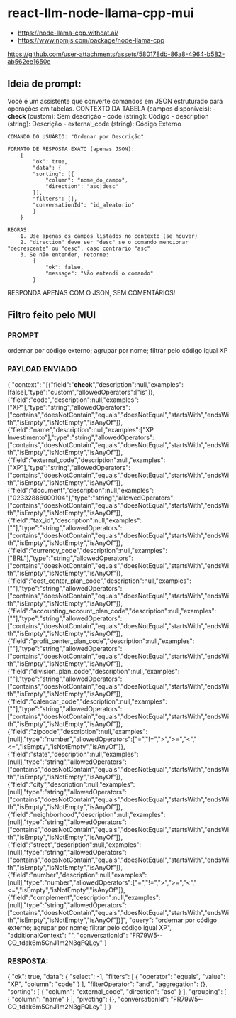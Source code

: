 # react-llm-node-llama-cpp-mui
- https://node-llama-cpp.withcat.ai/
- https://www.npmjs.com/package/node-llama-cpp

https://github.com/user-attachments/assets/580178db-86a8-4964-b582-ab562ee1650e

## Ideia de prompt:
Você é um assistente que converte comandos em JSON estruturado para operações em tabelas.
    CONTEXTO DA TABELA (campos disponíveis):
        - __check__ (custom): Sem descrição
        - code (string): Código
        - description (string): Descrição
        - external_code (string): Código Externo

    COMANDO DO USUÁRIO: "Ordenar por Descrição"

    FORMATO DE RESPOSTA EXATO (apenas JSON):
        {
            "ok": true,
            "data": {
            "sorting": [{
                "column": "nome_do_campo",
                "direction": "asc|desc"
            }],
            "filters": [],
            "conversationId": "id_aleatorio"
            }
        }

    REGRAS:
        1. Use apenas os campos listados no contexto (se houver)
        2. "direction" deve ser "desc" se o comando mencionar "decrescente" ou "desc", caso contrário "asc"
        3. Se não entender, retorne:
            {
                "ok": false,
                "message": "Não entendi o comando"
            }
    
RESPONDA APENAS COM O JSON, SEM COMENTÁRIOS!

## Filtro feito pelo MUI

### PROMPT
ordernar por código externo; agrupar por nome; filtrar pelo código igual XP

### PAYLOAD ENVIADO
{
    "context": "[{\"field\":\"__check__\",\"description\":null,\"examples\":[false],\"type\":\"custom\",\"allowedOperators\":[\"is\"]},{\"field\":\"code\",\"description\":null,\"examples\":[\"XP\"],\"type\":\"string\",\"allowedOperators\":[\"contains\",\"doesNotContain\",\"equals\",\"doesNotEqual\",\"startsWith\",\"endsWith\",\"isEmpty\",\"isNotEmpty\",\"isAnyOf\"]},{\"field\":\"name\",\"description\":null,\"examples\":[\"XP Investimento\"],\"type\":\"string\",\"allowedOperators\":[\"contains\",\"doesNotContain\",\"equals\",\"doesNotEqual\",\"startsWith\",\"endsWith\",\"isEmpty\",\"isNotEmpty\",\"isAnyOf\"]},{\"field\":\"external_code\",\"description\":null,\"examples\":[\"XP\"],\"type\":\"string\",\"allowedOperators\":[\"contains\",\"doesNotContain\",\"equals\",\"doesNotEqual\",\"startsWith\",\"endsWith\",\"isEmpty\",\"isNotEmpty\",\"isAnyOf\"]},{\"field\":\"document\",\"description\":null,\"examples\":[\"02332886000104\"],\"type\":\"string\",\"allowedOperators\":[\"contains\",\"doesNotContain\",\"equals\",\"doesNotEqual\",\"startsWith\",\"endsWith\",\"isEmpty\",\"isNotEmpty\",\"isAnyOf\"]},{\"field\":\"tax_id\",\"description\":null,\"examples\":[\"\"],\"type\":\"string\",\"allowedOperators\":[\"contains\",\"doesNotContain\",\"equals\",\"doesNotEqual\",\"startsWith\",\"endsWith\",\"isEmpty\",\"isNotEmpty\",\"isAnyOf\"]},{\"field\":\"currency_code\",\"description\":null,\"examples\":[\"BRL\"],\"type\":\"string\",\"allowedOperators\":[\"contains\",\"doesNotContain\",\"equals\",\"doesNotEqual\",\"startsWith\",\"endsWith\",\"isEmpty\",\"isNotEmpty\",\"isAnyOf\"]},{\"field\":\"cost_center_plan_code\",\"description\":null,\"examples\":[\"\"],\"type\":\"string\",\"allowedOperators\":[\"contains\",\"doesNotContain\",\"equals\",\"doesNotEqual\",\"startsWith\",\"endsWith\",\"isEmpty\",\"isNotEmpty\",\"isAnyOf\"]},{\"field\":\"accounting_account_plan_code\",\"description\":null,\"examples\":[\"\"],\"type\":\"string\",\"allowedOperators\":[\"contains\",\"doesNotContain\",\"equals\",\"doesNotEqual\",\"startsWith\",\"endsWith\",\"isEmpty\",\"isNotEmpty\",\"isAnyOf\"]},{\"field\":\"profit_center_plan_code\",\"description\":null,\"examples\":[\"\"],\"type\":\"string\",\"allowedOperators\":[\"contains\",\"doesNotContain\",\"equals\",\"doesNotEqual\",\"startsWith\",\"endsWith\",\"isEmpty\",\"isNotEmpty\",\"isAnyOf\"]},{\"field\":\"division_plan_code\",\"description\":null,\"examples\":[\"\"],\"type\":\"string\",\"allowedOperators\":[\"contains\",\"doesNotContain\",\"equals\",\"doesNotEqual\",\"startsWith\",\"endsWith\",\"isEmpty\",\"isNotEmpty\",\"isAnyOf\"]},{\"field\":\"calendar_code\",\"description\":null,\"examples\":[\"\"],\"type\":\"string\",\"allowedOperators\":[\"contains\",\"doesNotContain\",\"equals\",\"doesNotEqual\",\"startsWith\",\"endsWith\",\"isEmpty\",\"isNotEmpty\",\"isAnyOf\"]},{\"field\":\"zipcode\",\"description\":null,\"examples\":[null],\"type\":\"number\",\"allowedOperators\":[\"=\",\"!=\",\">\",\">=\",\"<\",\"<=\",\"isEmpty\",\"isNotEmpty\",\"isAnyOf\"]},{\"field\":\"state\",\"description\":null,\"examples\":[null],\"type\":\"string\",\"allowedOperators\":[\"contains\",\"doesNotContain\",\"equals\",\"doesNotEqual\",\"startsWith\",\"endsWith\",\"isEmpty\",\"isNotEmpty\",\"isAnyOf\"]},{\"field\":\"city\",\"description\":null,\"examples\":[null],\"type\":\"string\",\"allowedOperators\":[\"contains\",\"doesNotContain\",\"equals\",\"doesNotEqual\",\"startsWith\",\"endsWith\",\"isEmpty\",\"isNotEmpty\",\"isAnyOf\"]},{\"field\":\"neighborhood\",\"description\":null,\"examples\":[null],\"type\":\"string\",\"allowedOperators\":[\"contains\",\"doesNotContain\",\"equals\",\"doesNotEqual\",\"startsWith\",\"endsWith\",\"isEmpty\",\"isNotEmpty\",\"isAnyOf\"]},{\"field\":\"street\",\"description\":null,\"examples\":[null],\"type\":\"string\",\"allowedOperators\":[\"contains\",\"doesNotContain\",\"equals\",\"doesNotEqual\",\"startsWith\",\"endsWith\",\"isEmpty\",\"isNotEmpty\",\"isAnyOf\"]},{\"field\":\"number\",\"description\":null,\"examples\":[null],\"type\":\"number\",\"allowedOperators\":[\"=\",\"!=\",\">\",\">=\",\"<\",\"<=\",\"isEmpty\",\"isNotEmpty\",\"isAnyOf\"]},{\"field\":\"complement\",\"description\":null,\"examples\":[null],\"type\":\"string\",\"allowedOperators\":[\"contains\",\"doesNotContain\",\"equals\",\"doesNotEqual\",\"startsWith\",\"endsWith\",\"isEmpty\",\"isNotEmpty\",\"isAnyOf\"]}]",
    "query": "ordernar por código externo; agrupar por nome; filtrar pelo código igual XP",
    "additionalContext": "",
    "conversationId": "FR79W5--GO_tdak6m5CnJ1m2N3gFQLey"
}

### RESPOSTA:
{
    "ok": true,
    "data": {
        "select": -1,
        "filters": [
            {
                "operator": "equals",
                "value": "XP",
                "column": "code"
            }
        ],
        "filterOperator": "and",
        "aggregation": {},
        "sorting": [
            {
                "column": "external_code",
                "direction": "asc"
            }
        ],
        "grouping": [
            {
                "column": "name"
            }
        ],
        "pivoting": {},
        "conversationId": "FR79W5--GO_tdak6m5CnJ1m2N3gFQLey"
    }
}
